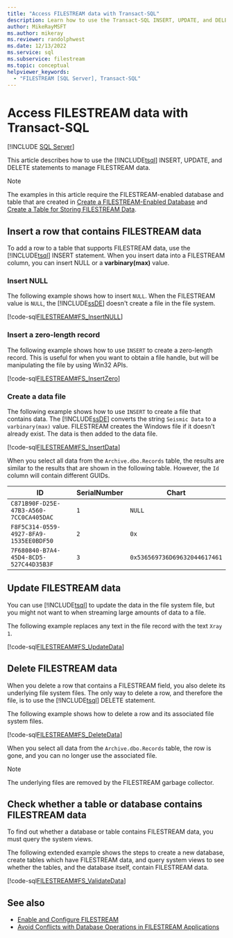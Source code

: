 ```yaml
---
title: "Access FILESTREAM data with Transact-SQL"
description: Learn how to use the Transact-SQL INSERT, UPDATE, and DELETE statements to access and manage FILESTREAM data.
author: MikeRayMSFT
ms.author: mikeray
ms.reviewer: randolphwest
ms.date: 12/13/2022
ms.service: sql
ms.subservice: filestream
ms.topic: conceptual
helpviewer_keywords:
  - "FILESTREAM [SQL Server], Transact-SQL"
---
```

# Access FILESTREAM data with Transact-SQL

[!INCLUDE [SQL Server](../../includes/applies-to-version/sqlserver.md)]

This article describes how to use the [!INCLUDE[tsql](../../includes/tsql-md.md)] INSERT, UPDATE, and DELETE statements to manage FILESTREAM data.

> [!NOTE]  
> The examples in this article require the FILESTREAM-enabled database and table that are created in [Create a FILESTREAM-Enabled Database](../../relational-databases/blob/create-a-filestream-enabled-database.md) and [Create a Table for Storing FILESTREAM Data](../../relational-databases/blob/create-a-table-for-storing-filestream-data.md).

## <a id="ins"></a> Insert a row that contains FILESTREAM data

To add a row to a table that supports FILESTREAM data, use the [!INCLUDE[tsql](../../includes/tsql-md.md)] INSERT statement. When you insert data into a FILESTREAM column, you can insert NULL or a **varbinary(max)** value.

### Insert NULL

The following example shows how to insert `NULL`. When the FILESTREAM value is `NULL`, the [!INCLUDE[ssDE](../../includes/ssde-md.md)] doesn't create a file in the file system.

[!code-sql[FILESTREAM#FS_InsertNULL](../../relational-databases/blob/codesnippet/tsql/access-filestream-data-w_1_1.sql)]

### Insert a zero-length record

The following example shows how to use `INSERT` to create a zero-length record. This is useful for when you want to obtain a file handle, but will be manipulating the file by using Win32 APIs.

[!code-sql[FILESTREAM#FS_InsertZero](../../relational-databases/blob/codesnippet/tsql/access-filestream-data-w_1_2.sql)]

### Create a data file

The following example shows how to use `INSERT` to create a file that contains data. The [!INCLUDE[ssDE](../../includes/ssde-md.md)] converts the string `Seismic Data` to a `varbinary(max)` value. FILESTREAM creates the Windows file if it doesn't already exist. The data is then added to the data file.

[!code-sql[FILESTREAM#FS_InsertData](../../relational-databases/blob/codesnippet/tsql/access-filestream-data-w_1_3.sql)]

When you select all data from the `Archive.dbo.Records` table, the results are similar to the results that are shown in the following table. However, the `Id` column will contain different GUIDs.

| ID | SerialNumber | Chart |
| --- | --- | --- |
| `C871B90F-D25E-47B3-A560-7CC0CA405DAC` | `1` | `NULL` |
| `F8F5C314-0559-4927-8FA9-1535EE0BDF50` | `2` | `0x` |
| `7F680840-B7A4-45D4-8CD5-527C44D35B3F` | `3` | `0x536569736D69632044617461` |

## <a id="upd"></a> Update FILESTREAM data

You can use [!INCLUDE[tsql](../../includes/tsql-md.md)] to update the data in the file system file, but you might not want to when streaming large amounts of data to a file.

The following example replaces any text in the file record with the text `Xray 1`.

[!code-sql[FILESTREAM#FS_UpdateData](../../relational-databases/blob/codesnippet/tsql/access-filestream-data-w_1_4.sql)]

## <a id="del"></a> Delete FILESTREAM data

When you delete a row that contains a FILESTREAM field, you also delete its underlying file system files. The only way to delete a row, and therefore the file, is to use the [!INCLUDE[tsql](../../includes/tsql-md.md)] DELETE statement.

The following example shows how to delete a row and its associated file system files.

[!code-sql[FILESTREAM#FS_DeleteData](../../relational-databases/blob/codesnippet/tsql/access-filestream-data-w_1_5.sql)]

When you select all data from the `Archive.dbo.Records` table, the row is gone, and you can no longer use the associated file.

> [!NOTE]  
> The underlying files are removed by the FILESTREAM garbage collector.

## Check whether a table or database contains FILESTREAM data

To find out whether a database or table contains FILESTREAM data, you must query the system views.

The following extended example shows the steps to create a new database, create tables which have FILESTREAM data, and query system views to see whether the tables, and the database itself, contain FILESTREAM data.

[!code-sql[FILESTREAM#FS_ValidateData](../../relational-databases/blob/codesnippet/tsql/access-filestream-data-w_1_6.sql)]

## See also

- [Enable and Configure FILESTREAM](../../relational-databases/blob/enable-and-configure-filestream.md)
- [Avoid Conflicts with Database Operations in FILESTREAM Applications](../../relational-databases/blob/avoid-conflicts-with-database-operations-in-filestream-applications.md)
